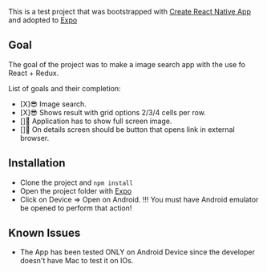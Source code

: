 This is a test project that was bootstrapped with [Create React Native App](https://github.com/react-community/create-react-native-app) and adopted to [Expo](https://expo.io/)

## Goal

The goal of the project was to make a image search app with the use fo React + Redux.

List of goals and their completion:

* [X]:sunglasses: Image search.
* [X]:sunglasses: Shows result with grid options 2/3/4 cells per row.
* []:hankey: Application has to show full screen image.
* []:hankey: On details screen should be button that opens link in external browser.

## Installation

* Clone the project and `npm install`
* Open the project folder with [Expo](https://expo.io/)
* Click on Device => Open on Android. !!! You must have Android emulator be opened to perform that action!

## Known Issues

* The App has been tested ONLY on Android Device since the developer doesn't have Mac to test it on IOs.
